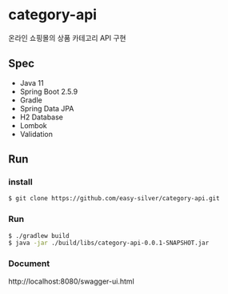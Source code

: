 # category-api
온라인 쇼핑몰의 상품 카테고리 API 구현

## Spec
- Java 11
- Spring Boot 2.5.9
- Gradle
- Spring Data JPA
- H2 Database
- Lombok
- Validation

## Run
### install
```bash
$ git clone https://github.com/easy-silver/category-api.git
```

### Run
```bash
$ ./gradlew build
$ java -jar ./build/libs/category-api-0.0.1-SNAPSHOT.jar
```

### Document
http://localhost:8080/swagger-ui.html